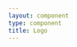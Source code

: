 ```yaml
---
layout: component
type: component
title: Logo
---
```


<h2 class="header-title">
  <a href="/" class="logo" title="Home">
    <svg class="logo">
      <use xlink:href="{{ '/assets/img/icons.svg#logo' |
         prepend: site.baseurl }}"/>
    </svg>
  </a>
</h2>
